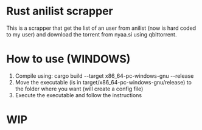 # Rust anilist scrapper

This is a scrapper that get the list of an user from anilist (now is hard coded to my user) and download the torrent from nyaa.si using qbittorrent.

# How to use (WINDOWS)

1. Compile using: cargo build --target x86_64-pc-windows-gnu --release
2. Move the executable (is in target/x86_64-pc-windows-gnu/release) to the folder where you want (will create a config file)
3. Execute the executable and follow the instructions

# WIP
